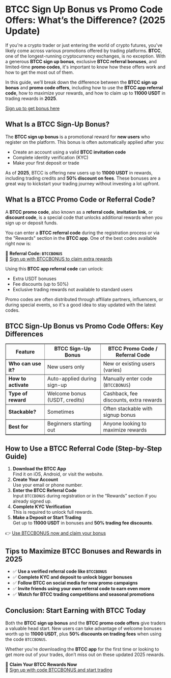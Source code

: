 <h1>BTCC Sign Up Bonus vs Promo Code Offers: What’s the Difference? (2025 Update)</h1>
<p>If you're a crypto trader or just entering the world of crypto futures, you've likely come across various promotions offered by trading platforms. <strong>BTCC</strong>, one of the longest-running cryptocurrency exchanges, is no exception. With a generous <strong>BTCC sign up bonus</strong>, exclusive <strong>BTCC referral bonuses</strong>, and limited-time <strong>promo codes</strong>, it's important to know how these offers work and how to get the most out of them.</p>
<p>In this guide, we’ll break down the difference between the <strong>BTCC sign up bonus</strong> and <strong>promo code offers</strong>, including how to use the <strong>BTCC app referral code</strong>, how to maximize your rewards, and how to claim up to <strong>11000 USDT</strong> in trading rewards in <strong>2025</strong>.</p>

<p><a href="https://partner.btcc.com/us/c/BTCCBONUS/9303" target="_blank">Sign up to get bonus here</a></p>
<img src="https://images.mirror-media.xyz/publication-images/qVv1HIUVtLAdWVcjvkQcB.png?height=960&amp;width=1920" decoding="async" data-nimg="fill" class="css-xah9so" style="position:absolute;top:0;left:0;bottom:0;right:0;box-sizing:border-box;padding:0;border:none;margin:auto;display:block;width:0;height:0;min-width:100%;max-width:100%;min-height:100%;max-height:100%">
<h2>What Is a BTCC Sign-Up Bonus?</h2>
<p>The <strong>BTCC sign up bonus</strong> is a promotional reward for <strong>new users</strong> who register on the platform. This bonus is often automatically applied after you:</p>
<ul>
<li>Create an account using a valid <strong>BTCC invitation code</strong></li>
<li>Complete identity verification (KYC)</li>
<li>Make your first deposit or trade</li>
</ul>
<p>As of <strong>2025</strong>, BTCC is offering new users up to <strong>11000 USDT</strong> in rewards, including trading credits and <strong>50% discount on fees</strong>. These bonuses are a great way to kickstart your trading journey without investing a lot upfront.</p>

<h2>What Is a BTCC Promo Code or Referral Code?</h2>
<p>A <strong>BTCC promo code</strong>, also known as a <strong>referral code</strong>, <strong>invitation link</strong>, or <strong>discount code</strong>, is a special code that unlocks additional rewards when you sign up or deposit funds.</p>
<p>You can enter a <strong>BTCC referral code</strong> during the registration process or via the "Rewards" section in the <strong>BTCC app</strong>. One of the best codes available right now is:</p>
<p>🎁 <strong>Referral Code: <code>BTCCBONUS</code></strong><br>🔗 <a href="https://partner.btcc.com/us/c/BTCCBONUS/9303">Sign up with BTCCBONUS to claim extra rewards</a></p>
<p>Using this <strong>BTCC app referral code</strong> can unlock:</p>
<ul>
<li>Extra USDT bonuses</li>
<li>Fee discounts (up to 50%)</li>
<li>Exclusive trading rewards not available to standard users</li>
</ul>
<p>Promo codes are often distributed through affiliate partners, influencers, or during special events, so it's a good idea to stay updated with the latest codes.</p>

<h2>BTCC Sign-Up Bonus vs Promo Code Offers: Key Differences</h2>
<table border="1" cellspacing="0" cellpadding="6">
<tr>
<th>Feature</th>
<th>BTCC Sign-Up Bonus</th>
<th>BTCC Promo Code / Referral Code</th>
</tr>
<tr>
<td><strong>Who can use it?</strong></td>
<td>New users only</td>
<td>New or existing users (varies)</td>
</tr>
<tr>
<td><strong>How to activate</strong></td>
<td>Auto-applied during sign-up</td>
<td>Manually enter code (<code>BTCCBONUS</code>)</td>
</tr>
<tr>
<td><strong>Type of reward</strong></td>
<td>Welcome bonus (USDT, credits)</td>
<td>Cashback, fee discounts, extra rewards</td>
</tr>
<tr>
<td><strong>Stackable?</strong></td>
<td>Sometimes</td>
<td>Often stackable with signup bonus</td>
</tr>
<tr>
<td><strong>Best for</strong></td>
<td>Beginners starting out</td>
<td>Anyone looking to maximize rewards</td>
</tr>
</table>

<h2>How to Use a BTCC Referral Code (Step-by-Step Guide)</h2>
<ol>
<li><strong>Download the BTCC App</strong><br>Find it on iOS, Android, or visit the website.</li>
<li><strong>Create Your Account</strong><br>Use your email or phone number.</li>
<li><strong>Enter the BTCC Referral Code</strong><br>Input <code>BTCCBONUS</code> during registration or in the “Rewards” section if you already signed up.</li>
<li><strong>Complete KYC Verification</strong><br>This is required to unlock full rewards.</li>
<li><strong>Make a Deposit or Start Trading</strong><br>Get up to <strong>11000 USDT</strong> in bonuses and <strong>50% trading fee discounts</strong>.</li>
</ol>
<p>👉 <a href="https://partner.btcc.com/us/c/BTCCBONUS/9303">Use BTCCBONUS now and claim your bonus</a></p>

<h2>Tips to Maximize BTCC Bonuses and Rewards in 2025</h2>
<ul>
<li>✅ <strong>Use a verified referral code like <code>BTCCBONUS</code></strong></li>
<li>✅ <strong>Complete KYC and deposit to unlock bigger bonuses</strong></li>
<li>✅ <strong>Follow BTCC on social media for new promo campaigns</strong></li>
<li>✅ <strong>Invite friends using your own referral code to earn even more</strong></li>
<li>✅ <strong>Watch for BTCC trading competitions and seasonal promotions</strong></li>
</ul>

<h2>Conclusion: Start Earning with BTCC Today</h2>
<p>Both the <strong>BTCC sign up bonus</strong> and the <strong>BTCC promo code offers</strong> give traders a valuable head start. New users can take advantage of welcome bonuses worth up to <strong>11000 USDT</strong>, plus <strong>50% discounts on trading fees</strong> when using the code <code>BTCCBONUS</code>.</p>
<p>Whether you're downloading the <strong>BTCC app</strong> for the first time or looking to get more out of your trades, don’t miss out on these updated 2025 rewards.</p>
<p>🚀 <strong>Claim Your BTCC Rewards Now</strong><br>🔗 <a href="https://partner.btcc.com/us/c/BTCCBONUS/9303">Sign up with code BTCCBONUS and start trading</a></p>
